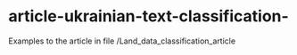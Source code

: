 # article-ukrainian-text-classification-
Examples to the article in file /Land_data_classification_article
